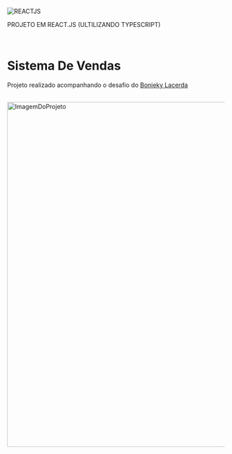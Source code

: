 </br>
<img align="center" alt="REACTJS" 
        src="https://img.shields.io/badge/React-20232A?style=for-the-badge&logo=react&logoColor=61DAFB">
<p>PROJETO EM REACT.JS (ULTILIZANDO TYPESCRIPT)</p>
</br>
<h1> Sistema De Vendas </h1>
    <p aling="center"> Projeto realizado acompanhando o desafio do
    <a href="https://www.youtube.com/watch?v=_hytKpMc04E&t=260s"> Bonieky Lacerda</a></p>
    
</br>
<img id="imgProj" src="./src/imagens/Example" alt="ImagemDoProjeto" width="800" />
</br>

</br>
 
